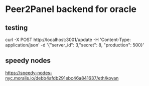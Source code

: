 # Peer2Panel backend for oracle
## testing
curl -X POST http://localhost:3001/update -H 'Content-Type: application/json' -d '{"server_id": 3,"secret": 8, "production": 500}'

## speedy nodes
https://speedy-nodes-nyc.moralis.io/debb4afdb291ebc46a841637/eth/kovan
